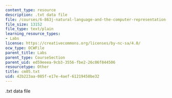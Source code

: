 ```yaml
---
content_type: resource
description: .txt data file
file: /courses/6-863j-natural-language-and-the-computer-representation-of-knowledge-spring-2003/42b223aa085fe17e4aef61219450be32_cm05.txt
file_size: 13152
file_type: text/plain
learning_resource_types:
- Labs
license: https://creativecommons.org/licenses/by-nc-sa/4.0/
ocw_type: OCWFile
parent_title: Labs
parent_type: CourseSection
parent_uid: ed59eeea-9cb3-3556-fbe2-26c06f844506
resourcetype: Other
title: cm05.txt
uid: 42b223aa-085f-e17e-4aef-61219450be32
---
```

.txt data file